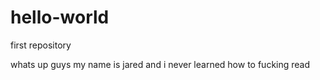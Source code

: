 # hello-world
first repository

whats up guys my name is jared and i never learned how to fucking read
